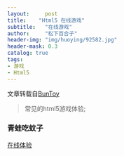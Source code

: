 ```yaml
---
layout:     post
title:    "Html5 在线游戏"
subtitle:   "在线游戏"
author:     "松下百合子"
header-img: "img/huoying/92582.jpg"
header-mask: 0.3
catalog: true
tags:
- 游戏
- Html5
---
```


文章转载自[BunToy](https://BunToy.github.io/)

> 常见的html5游戏体验;

### 青蛙吃蚊子

  [在线体验](http://down.admin5.com/demo/code_pop/36/11/)

